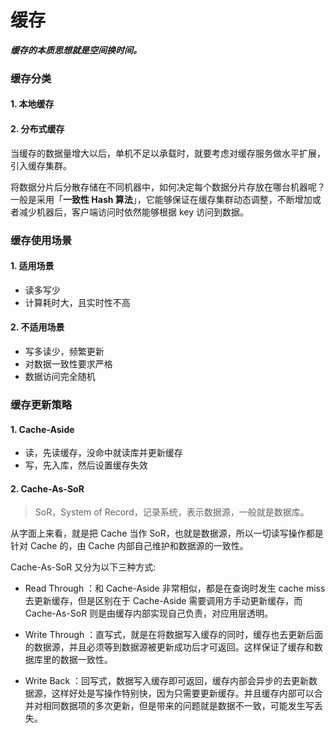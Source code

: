 # 缓存

***缓存的本质思想就是空间换时间。***


### 缓存分类

#### 1. 本地缓存
#### 2. 分布式缓存
当缓存的数据量增大以后，单机不足以承载时，就要考虑对缓存服务做水平扩展，引入缓存集群。

将数据分片后分散存储在不同机器中，如何决定每个数据分片存放在哪台机器呢？一般是采用「**一致性 Hash 算法**」，它能够保证在缓存集群动态调整，不断增加或者减少机器后，客户端访问时依然能够根据 key 访问到数据。


### 缓存使用场景
#### 1. 适用场景
- 读多写少
- 计算耗时大，且实时性不高

#### 2. 不适用场景
- 写多读少，频繁更新
- 对数据一致性要求严格
- 数据访问完全随机


### 缓存更新策略

#### 1. Cache-Aside
- 读，先读缓存，没命中就读库并更新缓存
- 写，先入库，然后设置缓存失效

#### 2. Cache-As-SoR
> SoR，System of Record，记录系统，表示数据源，一般就是数据库。

从字面上来看，就是把 Cache 当作 SoR，也就是数据源，所以一切读写操作都是针对 Cache 的，由 Cache 内部自己维护和数据源的一致性。

Cache-As-SoR 又分为以下三种方式:

- Read Through ：和 Cache-Aside 非常相似，都是在查询时发生 cache miss 去更新缓存，但是区别在于 Cache-Aside 需要调用方手动更新缓存，而 Cache-As-SoR 则是由缓存内部实现自己负责，对应用层透明。

- Write Through ：直写式，就是在将数据写入缓存的同时，缓存也去更新后面的数据源，并且必须等到数据源被更新成功后才可返回。这样保证了缓存和数据库里的数据一致性。

- Write Back ：回写式，数据写入缓存即可返回，缓存内部会异步的去更新数据源，这样好处是写操作特别快，因为只需要更新缓存。并且缓存内部可以合并对相同数据项的多次更新，但是带来的问题就是数据不一致，可能发生写丢失。